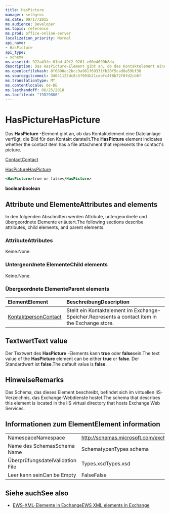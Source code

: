 ```yaml
---
title: HasPicture
manager: sethgros
ms.date: 09/17/2015
ms.audience: Developer
ms.topic: reference
ms.prod: office-online-server
localization_priority: Normal
api_name:
- HasPicture
api_type:
- schema
ms.assetid: 922a43fe-01bd-49f2-9261-e00e4699b8da
description: Das HasPicture-Element gibt an, ob das Kontaktelement eine Dateianlage verfügt, die Bild für den Kontakt darstellt.
ms.openlocfilehash: 8f6890ec2bcc9a961f69331fb20f5cad8a59bf38
ms.sourcegitcommit: 34041125dc8c5f993b21cebfc4f8b72f0fd2cb6f
ms.translationtype: MT
ms.contentlocale: de-DE
ms.lasthandoff: 06/25/2018
ms.locfileid: "19829806"
---
```

# <a name="haspicture"></a><span data-ttu-id="b7f15-103">HasPicture</span><span class="sxs-lookup"><span data-stu-id="b7f15-103">HasPicture</span></span>

<span data-ttu-id="b7f15-104">Das **HasPicture** -Element gibt an, ob das Kontaktelement eine Dateianlage verfügt, die Bild für den Kontakt darstellt.</span><span class="sxs-lookup"><span data-stu-id="b7f15-104">The **HasPicture** element indicates whether the contact item has a file attachment that represents the contact's picture.</span></span> 
  
[<span data-ttu-id="b7f15-105">Contact</span><span class="sxs-lookup"><span data-stu-id="b7f15-105">Contact</span></span>](contact.md)
  
[<span data-ttu-id="b7f15-106">HasPicture</span><span class="sxs-lookup"><span data-stu-id="b7f15-106">HasPicture</span></span>](haspicture.md)
  
```xml
<HasPicture>true or false</HasPicture>
```

 <span data-ttu-id="b7f15-107">**boolean**</span><span class="sxs-lookup"><span data-stu-id="b7f15-107">**boolean**</span></span>
## <a name="attributes-and-elements"></a><span data-ttu-id="b7f15-108">Attribute und Elemente</span><span class="sxs-lookup"><span data-stu-id="b7f15-108">Attributes and elements</span></span>

<span data-ttu-id="b7f15-109">In den folgenden Abschnitten werden Attribute, untergeordnete und übergeordnete Elemente erläutert.</span><span class="sxs-lookup"><span data-stu-id="b7f15-109">The following sections describe attributes, child elements, and parent elements.</span></span>
  
### <a name="attributes"></a><span data-ttu-id="b7f15-110">Attribute</span><span class="sxs-lookup"><span data-stu-id="b7f15-110">Attributes</span></span>

<span data-ttu-id="b7f15-111">Keine.</span><span class="sxs-lookup"><span data-stu-id="b7f15-111">None.</span></span>
  
### <a name="child-elements"></a><span data-ttu-id="b7f15-112">Untergeordnete Elemente</span><span class="sxs-lookup"><span data-stu-id="b7f15-112">Child elements</span></span>

<span data-ttu-id="b7f15-113">Keine.</span><span class="sxs-lookup"><span data-stu-id="b7f15-113">None.</span></span>
  
### <a name="parent-elements"></a><span data-ttu-id="b7f15-114">Übergeordnete Elemente</span><span class="sxs-lookup"><span data-stu-id="b7f15-114">Parent elements</span></span>

|<span data-ttu-id="b7f15-115">**Element**</span><span class="sxs-lookup"><span data-stu-id="b7f15-115">**Element**</span></span>|<span data-ttu-id="b7f15-116">**Beschreibung**</span><span class="sxs-lookup"><span data-stu-id="b7f15-116">**Description**</span></span>|
|:-----|:-----|
|[<span data-ttu-id="b7f15-117">Kontaktperson</span><span class="sxs-lookup"><span data-stu-id="b7f15-117">Contact</span></span>](contact.md) <br/> |<span data-ttu-id="b7f15-118">Stellt ein Kontaktelement im Exchange-Speicher.</span><span class="sxs-lookup"><span data-stu-id="b7f15-118">Represents a contact item in the Exchange store.</span></span>  <br/> |
   
## <a name="text-value"></a><span data-ttu-id="b7f15-119">Textwert</span><span class="sxs-lookup"><span data-stu-id="b7f15-119">Text value</span></span>

<span data-ttu-id="b7f15-120">Der Textwert des **HasPicture** -Elements kann **true** oder **false**sein.</span><span class="sxs-lookup"><span data-stu-id="b7f15-120">The text value of the **HasPicture** element can be either **true** or **false**.</span></span> <span data-ttu-id="b7f15-121">Der Standardwert ist **false**.</span><span class="sxs-lookup"><span data-stu-id="b7f15-121">The default value is **false**.</span></span>
  
## <a name="remarks"></a><span data-ttu-id="b7f15-122">Hinweise</span><span class="sxs-lookup"><span data-stu-id="b7f15-122">Remarks</span></span>

<span data-ttu-id="b7f15-123">Das Schema, das dieses Element beschreibt, befindet sich im virtuellen IIS-Verzeichnis, das Exchange-Webdienste hostet.</span><span class="sxs-lookup"><span data-stu-id="b7f15-123">The schema that describes this element is located in the IIS virtual directory that hosts Exchange Web Services.</span></span>
  
## <a name="element-information"></a><span data-ttu-id="b7f15-124">Informationen zum Element</span><span class="sxs-lookup"><span data-stu-id="b7f15-124">Element information</span></span>

|||
|:-----|:-----|
|<span data-ttu-id="b7f15-125">Namespace</span><span class="sxs-lookup"><span data-stu-id="b7f15-125">Namespace</span></span>  <br/> |http://schemas.microsoft.com/exchange/services/2006/types  <br/> |
|<span data-ttu-id="b7f15-126">Name des Schemas</span><span class="sxs-lookup"><span data-stu-id="b7f15-126">Schema Name</span></span>  <br/> |<span data-ttu-id="b7f15-127">Schematypen</span><span class="sxs-lookup"><span data-stu-id="b7f15-127">Types schema</span></span>  <br/> |
|<span data-ttu-id="b7f15-128">Überprüfungsdatei</span><span class="sxs-lookup"><span data-stu-id="b7f15-128">Validation File</span></span>  <br/> |<span data-ttu-id="b7f15-129">Types.xsd</span><span class="sxs-lookup"><span data-stu-id="b7f15-129">Types.xsd</span></span>  <br/> |
|<span data-ttu-id="b7f15-130">Leer kann sein</span><span class="sxs-lookup"><span data-stu-id="b7f15-130">Can be Empty</span></span>  <br/> |<span data-ttu-id="b7f15-131">False</span><span class="sxs-lookup"><span data-stu-id="b7f15-131">False</span></span>  <br/> |
   
## <a name="see-also"></a><span data-ttu-id="b7f15-132">Siehe auch</span><span class="sxs-lookup"><span data-stu-id="b7f15-132">See also</span></span>



- [<span data-ttu-id="b7f15-133">EWS-XML-Elemente in Exchange</span><span class="sxs-lookup"><span data-stu-id="b7f15-133">EWS XML elements in Exchange</span></span>](ews-xml-elements-in-exchange.md)

